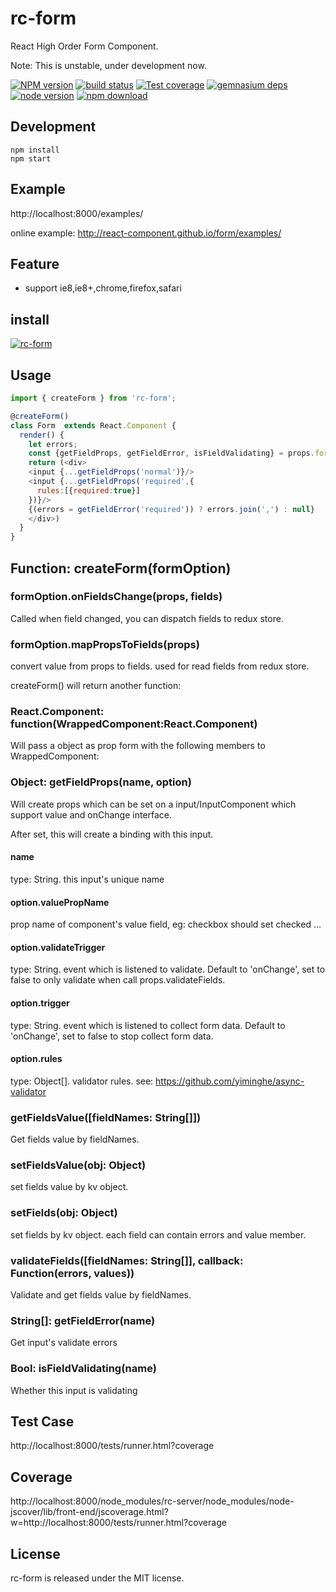 # rc-form

React High Order Form Component.

Note: This is unstable, under development now.

[![NPM version][npm-image]][npm-url]
[![build status][travis-image]][travis-url]
[![Test coverage][coveralls-image]][coveralls-url]
[![gemnasium deps][gemnasium-image]][gemnasium-url]
[![node version][node-image]][node-url]
[![npm download][download-image]][download-url]

[npm-image]: http://img.shields.io/npm/v/rc-form.svg?style=flat-square
[npm-url]: http://npmjs.org/package/rc-form
[travis-image]: https://img.shields.io/travis/react-component/form.svg?style=flat-square
[travis-url]: https://travis-ci.org/react-component/form
[coveralls-image]: https://img.shields.io/coveralls/react-component/form.svg?style=flat-square
[coveralls-url]: https://coveralls.io/r/react-component/form?branch=master
[gemnasium-image]: http://img.shields.io/gemnasium/react-component/form.svg?style=flat-square
[gemnasium-url]: https://gemnasium.com/react-component/form
[node-image]: https://img.shields.io/badge/node.js-%3E=_0.10-green.svg?style=flat-square
[node-url]: http://nodejs.org/download/
[download-image]: https://img.shields.io/npm/dm/rc-form.svg?style=flat-square
[download-url]: https://npmjs.org/package/rc-form

## Development

```
npm install
npm start
```

## Example

http://localhost:8000/examples/

online example: http://react-component.github.io/form/examples/

## Feature

* support ie8,ie8+,chrome,firefox,safari

## install

[![rc-form](https://nodei.co/npm/rc-form.png)](https://npmjs.org/package/rc-form)

## Usage

```js
import { createForm } from 'rc-form';

@createForm()
class Form  extends React.Component {
  render() {
    let errors;
    const {getFieldProps, getFieldError, isFieldValidating} = props.form;
    return (<div>
    <input {...getFieldProps('normal')}/>
    <input {...getFieldProps('required',{
      rules:[{required:true}]
    })}/>
    {(errors = getFieldError('required')) ? errors.join(',') : null}
    </div>)
  }
}
```

## Function: createForm(formOption)

### formOption.onFieldsChange(props, fields)

Called when field changed, you can dispatch fields to redux store.

### formOption.mapPropsToFields(props)

convert value from props to fields. used for read fields from redux store.

createForm() will return another function:

### React.Component: function(WrappedComponent:React.Component)

Will pass a object as prop form with the following members to WrappedComponent:

### Object: getFieldProps(name, option)

Will create props which can be set on a input/InputComponent which support value and onChange interface.

After set, this will create a binding with this input.

#### name

type: String. this input's unique name

#### option.valuePropName

prop name of component's value field, eg: checkbox should set checked ... 

#### option.validateTrigger

type: String. event which is listened to validate. Default to 'onChange', set to false to only validate when call props.validateFields.

#### option.trigger

type: String. event which is listened to collect form data. Default to 'onChange', set to false to stop collect form data.

#### option.rules

type: Object[]. validator rules. see: https://github.com/yiminghe/async-validator

### getFieldsValue([fieldNames: String[]])

Get fields value by fieldNames.

### setFieldsValue(obj: Object)

set fields value by kv object.

### setFields(obj: Object)

set fields by kv object. each field can contain errors and value member.

### validateFields([fieldNames: String[]], callback: Function(errors, values))

Validate and get fields value by fieldNames.

### String[]: getFieldError(name)

Get input's validate errors

### Bool: isFieldValidating(name)

Whether this input is validating

## Test Case

http://localhost:8000/tests/runner.html?coverage

## Coverage

http://localhost:8000/node_modules/rc-server/node_modules/node-jscover/lib/front-end/jscoverage.html?w=http://localhost:8000/tests/runner.html?coverage

## License

rc-form is released under the MIT license.
